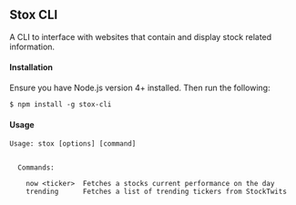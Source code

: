 ## Stox CLI

A CLI to interface with websites that contain and display stock related information.

#### Installation
Ensure you have Node.js version 4+ installed. Then run the following:
```
$ npm install -g stox-cli
```

#### Usage
```
Usage: stox [options] [command]


  Commands:

    now <ticker>  Fetches a stocks current performance on the day
    trending      Fetches a list of trending tickers from StockTwits
```
